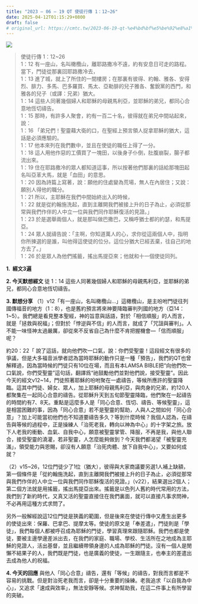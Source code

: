 ```yaml
---
title: "2023 – 06 – 19 QT 使徒行傳 1：12~26"
date: 2025-04-12T01:15:29+0800
draft: false
# original_url: https://cmtc.tw/2023-06-19-qt-%e4%bd%bf%e5%be%92%e8%a1%8c%e5%82%b3-1%ef%bc%9a1226
---
```


![](/images/qt.jpg)
> 使徒行傳 1：12\~26  
> 1：12 有一座山，名叫橄欖山，離耶路撒冷不遠，約有安息日可走的路程。當下，門徒從那裏回耶路撒冷去，  
> 1：13 進了城，就上了所住的一間樓房；在那裏有彼得、約翰、雅各、安得烈、腓力、多馬、巴多羅買、馬太、亞勒腓的兒子雅各、奮銳黨的西門，和雅各的兒子（或譯：兄弟）猶大。  
> 1：14 這些人同著幾個婦人和耶穌的母親馬利亞，並耶穌的弟兄，都同心合意地恆切禱告。  
> 1：15 那時，有許多人聚會，約有一百二十名，彼得就在弟兄中間站起來，說：  
> 1：16 「弟兄們！聖靈藉大衛的口，在聖經上預言領人捉拿耶穌的猶大，這話是必須應驗的。  
> 1：17 他本來列在我們數中，並且在使徒的職任上得了一分。  
> 1：18 這人用他作惡的工價買了一塊田，以後身子仆倒，肚腹崩裂，腸子都流出來。  
> 1：19 住在耶路撒冷的眾人都知道這事，所以按著他們那裏的話給那塊田起名叫亞革大馬，就是「血田」的意思。  
> 1：20 因為詩篇上寫著，說：願他的住處變為荒場，無人在內居住；又說：願別人得他的職分。  
> 1：21 所以，主耶穌在我們中間始終出入的時候，  
> 1：22 就是從約翰施洗起，直到主離開我們被接上升的日子為止，必須從那常與我們作伴的人中立一位與我們同作耶穌復活的見證。」  
> 1：23 於是選舉兩個人，就是那叫做巴撒巴，又稱呼猶士都的約瑟，和馬提亞。  
> 1：24 眾人就禱告說：「主啊，你知道萬人的心，求你從這兩個人中，指明你所揀選的是誰，叫他得這使徒的位分。這位分猶大已經丟棄，往自己的地方去了。」  
> 1：26 於是眾人為他們搖籤，搖出馬提亞來；他就和十一個使徒同列。

**1.  經文3遍**

**2. 今天默想經文**
徒 1：14 這些人同著幾個婦人和耶穌的母親馬利亞，並耶穌的弟兄，都同心合意地恆切禱告。

**3. 默想分享**
（1）v12「有一座山，名叫橄欖山…」這橄欖山，是主吩咐門徒往列國傳福音的地方（1：8），也是舊約預言將來神要降臨審判列國的地方（亞14：1\~5）。我們總是看見整本聖經，神的旨意與話語，對於「相信順服」的人而言，就是「拯救與祝福」；但對於「悖逆與不信」的人而言，就成了「咒詛與審判」。人不能一味怪神太過嚴厲，卻從來不反省自己為什麼不肯把握機會—「信而順服」呢？

約20：22「 說了這話，就向他們吹一口氣，說：你們受聖靈！這段經文有很多的爭議，但是大多福音派學者認為當時耶穌的動作只是一種「預告」，我們的QT也曾解釋過，因為當時候的門徒只有10位在場，而且有本LAMSA BIBLE把“向他們吹一口氣說，你們受聖靈”這句話，翻譯爲“祂鼓勵他們並對他們說，接受聖靈”。因此今天的經文v12\~14，門徒照著耶穌的吩咐聚在一處禱告，等候所應許的聖靈降臨。這其中門徒、婦女、眾人，加上耶穌的母親馬利亞，與肉身的兄弟，約120人都聚集在一起同心合意的禱告。從耶穌升天到五旬節聖靈降臨，他們聚在一起禱告的時間約有7、8天。重點是這麼多人是「同心合意、恆切、禱告、等候聖靈」，這是相當困難的事，因為「同心合意」若不是聖靈的幫助，人與人之間如何「同心合意」？加上可能當初他們也不知道要禱告多久？等到什麼時候？我個人認為，在禱告與等候的過程中，正是操練人「治死老我，轉向以神為中心」的十字架之旅。放下人老我的衝動、血氣、自我中心，願意被聖靈掌管、降服，不再是我，與他人聯合，接受聖靈的澆灌，若非聖靈，人怎麼能夠做到？今天我們都渴望「被聖靈充滿」，領受能力與恩賜，卻沒有人願意「治死肉體、放下自我中心」，又要如何成就？

（2）v15\~26，12位門徒少了1位（猶大），彼得與大家商議要另選1人補上缺額，第一個條件是「從約翰施洗起，直到主離開我們被接上升的日子為止，必須從那常與我們作伴的人中立一位與我們同作耶穌復活的見證。」（v22），結果選出2個人；第二個方法就是用搖籤，搖出馬提亞出來。搖籤是以色列人舊約時代常用的方法，我們到了新約時代，又真又活的聖靈直接住在我們裏面，就可以直接凡事求問神，不必再用這種方式求問了。

另外一般解經說這12位門徒是狹義的範圍，但是後來在使徒行傳中又產生出更多的使徒出來：保羅、巴拿巴、提摩太等。使徒的原文是「奉差遣」，門徒則是「學徒」，我們每個人都被呼召成為耶穌的門徒，學習真理來跟隨耶穌。我們也都是使徒，要被主邊學邊差派出去，在我們的家庭、職場、學校、生活所在之地成為主耶穌的見證人，活出基督，並且繼續帶領身邊的人成為耶穌的門徒。沒有一個人是閒懶不結果子的人，我們既是門徒，也是廣義的使徒，一生跟隨主，也奉主的差遣出去成為他人的祝福。

**4. 今天的回應**
與他人「同心合意」禱告，還有「等候」的禱告，對我而言都是不容易的挑戰。但是對治死老我而言，卻是十分重要的操練。老我追求「以自我為中心」，又追求「速成與效率」，無法安靜等候。求神幫助我，在這二件事上有所學習的突破。
